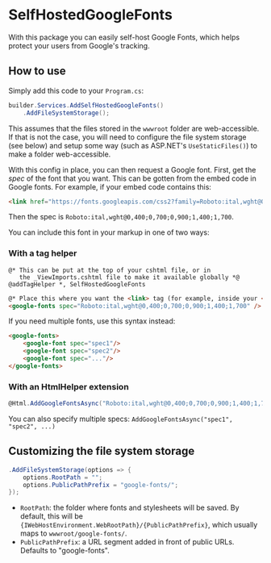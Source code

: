 # SelfHostedGoogleFonts

With this package you can easily self-host Google Fonts, which helps protect your users from Google's tracking.

## How to use

Simply add this code to your `Program.cs`:

```csharp
builder.Services.AddSelfHostedGoogleFonts()
    .AddFileSystemStorage();
```

This assumes that the files stored in the `wwwroot` folder are web-accessible. If that is not the case, you will need to configure the file system storage (see below) and setup some way (such as ASP.NET's `UseStaticFiles()`) to make a folder web-accessible.

With this config in place, you can then request a Google font. First, get the _spec_ of the font that you want. This can be gotten from the embed code in Google fonts. For example, if your embed code contains this:

```html
<link href="https://fonts.googleapis.com/css2?family=Roboto:ital,wght@0,400;0,700;0,900;1,400;1,700&display=swap" rel="stylesheet">
```

Then the spec is `Roboto:ital,wght@0,400;0,700;0,900;1,400;1,700`.

You can include this font in your markup in one of two ways:

### With a tag helper

```
@* This can be put at the top of your cshtml file, or in 
   the _ViewImports.cshtml file to make it available globally *@
@addTagHelper *, SelfHostedGoogleFonts
```
```html
@* Place this where you want the <link> tag (for example, inside your <head>) *@
<google-fonts spec="Roboto:ital,wght@0,400;0,700;0,900;1,400;1,700" />
```

If you need multiple fonts, use this syntax instead:

```html
<google-fonts>
    <google-font spec="spec1"/>
    <google-font spec="spec2"/>
    <google-font spec="..."/>
</google-fonts>
```

### With an HtmlHelper extension

```csharp
@Html.AddGoogleFontsAsync("Roboto:ital,wght@0,400;0,700;0,900;1,400;1,700")
```

You can also specify multiple specs: `AddGoogleFontsAsync("spec1", "spec2", ...)`

## Customizing the file system storage

```csharp
.AddFileSystemStorage(options => {
    options.RootPath = "";
    options.PublicPathPrefix = "google-fonts/";
});
```

- `RootPath`: the folder where fonts and stylesheets will be saved. By default, this will be `{IWebHostEnvironment.WebRootPath}/{PublicPathPrefix}`, which usually maps to `wwwroot/google-fonts/`.
- `PublicPathPrefix`: a URL segment added in front of public URLs. Defaults to "google-fonts".